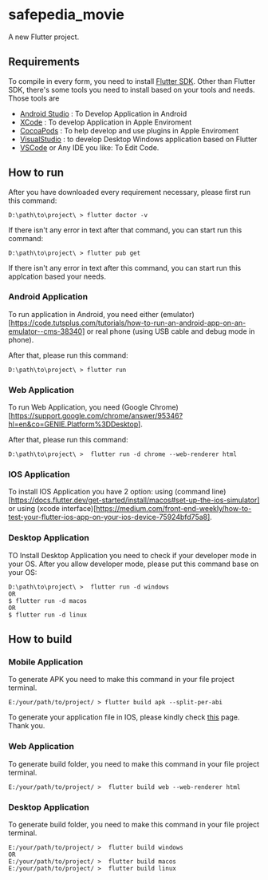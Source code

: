 # safepedia_movie

A new Flutter project.
## Requirements
To compile in every form, you need to install [Flutter SDK](https://docs.flutter.dev/get-started/install). Other than Flutter SDK, there's some tools you need to install based on your tools and needs. Those tools are

- [Android Studio](https://developer.android.com/studio/install) : To Develop Application in Android
- [XCode](https://guide.macports.org/chunked/installing.html) : To develop Application in Apple Enviroment
- [CocoaPods](https://cocoapods.org/) : To help develop and use plugins in Apple Enviroment
- [VisualStudio](https://www.guru99.com/download-install-visual-studio.html) : to develop Desktop Windows application based on Flutter
- [VSCode](https://code.visualstudio.com/) or Any IDE you like: To Edit Code.

## How to run

After you have downloaded every requirement necessary, please first run this command:

```
D:\path\to\project\ > flutter doctor -v
```
If there isn't any error in text after that command, you can start run this command:

```
D:\path\to\project\ > flutter pub get
```
If there isn't any error in text after this command, you can start run this applcation based your needs.

### Android Application
To run application in Android, you need either (emulator)[https://code.tutsplus.com/tutorials/how-to-run-an-android-app-on-an-emulator--cms-38340] or real phone (using USB cable and debug mode in phone).

After that, please run this command:
```
D:\path\to\project\ > flutter run
```

### Web Application
To run Web Application, you need (Google Chrome)[https://support.google.com/chrome/answer/95346?hl=en&co=GENIE.Platform%3DDesktop].

After that, please run this command:
```
D:\path\to\project\ >  flutter run -d chrome --web-renderer html
```

### IOS Application
To install IOS Application you have 2 option: using (command line)[https://docs.flutter.dev/get-started/install/macos#set-up-the-ios-simulator] or using (xcode interface)[https://medium.com/front-end-weekly/how-to-test-your-flutter-ios-app-on-your-ios-device-75924bfd75a8].

### Desktop Application
TO Install Desktop Application you need to check if your developer mode in your OS.
After you allow developer mode, please put this command base on your OS:

```
D:\path\to\project\ >  flutter run -d windows
OR
$ flutter run -d macos
OR 
$ flutter run -d linux
```

## How to build 

### Mobile Application
To generate APK you need to make this command in your file project terminal.

```
E:/your/path/to/project/ > flutter build apk --split-per-abi

```

To generate your application file in IOS, please kindly check [this](https://docs.flutter.dev/deployment/ios) page. Thank you.

### Web Application
To generate build folder, you need to make this command in your file project terminal.

```
E:/your/path/to/project/ >  flutter build web --web-renderer html

```

### Desktop Application
To generate build folder, you need to make this command in your file project terminal.

```
E:/your/path/to/project/ >  flutter build windows
OR
E:/your/path/to/project/ >  flutter build macos
E:/your/path/to/project/ >  flutter build linux
```



